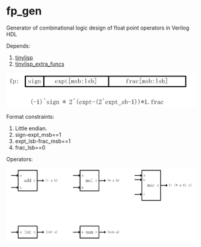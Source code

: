 # fp_gen
Generator of combinational logic design of float point operators in Verilog HDL

Depends:
1. [tinylisp](https://github.com/Robert-van-Engelen/tinylisp)
2. [tinylisp_extra_funcs](https://github.com/BHa2R00/tinylisp_extra_funcs)

![format](https://github.com/BHa2R00/fp_gen/blob/main/20230612215725_922x169_scrot.png)

Format constraints:
1. Little endian.
2. sign-expt_msb==1
3. expt_lsb-frac_msb==1
4. frac_lsb==0

Operators:

![operators](https://github.com/BHa2R00/fp_gen/blob/main/20230614215608_840x328_scrot.png)
